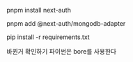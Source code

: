 pnpm install next-auth

pnpm add @next-auth/mongodb-adapter

pip install -r requirements.txt



바뀐거 확인하기
파이썬은 bore를 사용한다